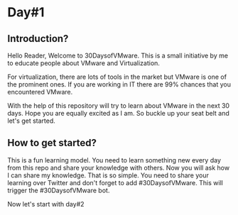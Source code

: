 # Day#1

## Introduction?

Hello Reader, Welcome to 30DaysofVMware. This is a small initiative by me to educate people about VMware and Virtualization.

For virtualization, there are lots of tools in the market but VMware is one of the prominent ones. If you are working in IT there are 99% chances that you encountered VMware.

With the help of this repository will try to learn about VMware in the next 30 days. Hope you are equally excited as I am. So buckle up your seat belt and let's get started.

## How to get started?

This is a fun learning model. You need to learn something new every day from this repo and share your knowledge with others. Now you will ask how I can share my knowledge. That is so simple. You need to share your learning over Twitter and don't forget to add #30DaysofVMware. This will trigger the #30DaysofVMware bot. 

Now let's start with day#2